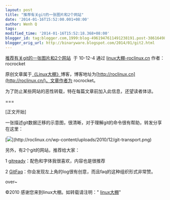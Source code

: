 ```yaml
---
layout: post
title: "推荐有关git的一张图片和2个网站"
date: '2014-01-16T15:52:00.001+08:00'
author: Wenh Q
tags:
modified_time: '2014-01-16T15:52:18.368+08:00'
blogger_id: tag:blogger.com,1999:blog-4961947611491238191.post-3861649846126592041
blogger_orig_url: http://binaryware.blogspot.com/2014/01/git2.html
---
```

[推荐有关git的一张图片和2个网站](http://roclinux.cn/?p=2115)  于 10-12-4
通过 [linux大棚-roclinux.cn](http://roclinux.cn/) 作者：rocrocket

原创文章属于[《Linux大棚》](http://roclinux.cn/)博客，博客地址为[http://roclinux.cn](http://roclinux.cn/)。文章作者为
rocrocket。

为了防止某些网站的恶性转载，特在每篇文章前加入此信息，还望读者体谅。

===

[正文开始]

一张描述git数据迁移的示意图，很清晰，对于理解git的命令很有帮助，转发分享在这里：

[![](https://images-blogger-opensocial.googleusercontent.com/gadgets/proxy?url=http%3A%2F%2Froclinux.cn%2Fwp-content%2Fuploads%2F2010%2F12%2Fgit-transport.png&container=blogger&gadget=a&rewriteMime=image%2F*)](http://roclinux.cn/wp-content/uploads/2010/12/git-transport.png)

另外，有2个git的网站，推荐给大家：

1
[gitready](http://www.gitready.com/)：配色和字体我很喜欢，内容也是很推荐

2
[GitFaq](https://git.wiki.kernel.org/index.php/GitFaq#Git_push_fails_with_.22fatal:_The_remote_end_hung_up_unexpectedly.22.3F)：你会发现左上角的log很有创意，而且faq的这种组织形式非常赞。

over~

©2010 感谢您来到linux大棚。如转载请注明："
[linux大棚](http://roclinux.cn/)"
